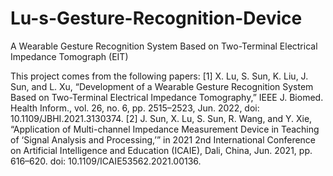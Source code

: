# Lu-s-Gesture-Recognition-Device
A Wearable Gesture Recognition System Based on Two-Terminal Electrical Impedance Tomograph (EIT)

This project comes from the following papers:
[1] X. Lu, S. Sun, K. Liu, J. Sun, and L. Xu, “Development of a Wearable Gesture Recognition System Based on Two-Terminal Electrical Impedance Tomography,” IEEE J. Biomed. Health Inform., vol. 26, no. 6, pp. 2515–2523, Jun. 2022, doi: 10.1109/JBHI.2021.3130374.
[2] J. Sun, X. Lu, S. Sun, R. Wang, and Y. Xie, “Application of Multi-channel Impedance Measurement Device in Teaching of ‘Signal Analysis and Processing,’” in 2021 2nd International Conference on Artificial Intelligence and Education (ICAIE), Dali, China, Jun. 2021, pp. 616–620. doi: 10.1109/ICAIE53562.2021.00136.



